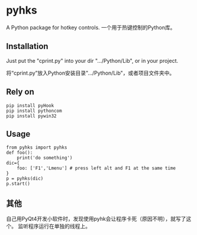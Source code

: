 # pyhks
A Python package for hotkey controls. 一个用于热键控制的Python库。

## Installation
Just put the "cprint.py" into your dir ".../Python/Lib", or in your project.

将“cprint.py”放入Python安装目录".../Python/Lib"，或者项目文件夹中。

## Rely on
```
pip install pyHook
pip install pythoncom
pip install pywin32  
```

## Usage
```
from pyhks import pyhks
def foo():
    print('do something')
dic={
    foo: ['F1','Lmenu'] # press left alt and F1 at the same time
}
p = pyhks(dic)
p.start()
```

## 其他
自己用PyQt4开发小软件时，发现使用pyhk会让程序卡死（原因不明），就写了这个。
监听程序运行在单独的线程上。
